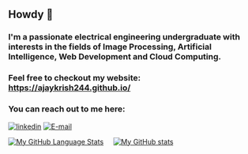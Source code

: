 ## Howdy 👋

### I'm a passionate electrical engineering undergraduate with interests in the fields of Image Processing, Artificial Intelligence, Web Development and Cloud Computing.
### Feel free to checkout my website:  https://ajaykrish244.github.io/

### You can reach out to me here: 
[![linkedin](https://img.shields.io/badge/LinkedIn-0077B5?style=for-the-badge&logo=linkedin&logoColor=white)][1]
[![E-mail](https://img.shields.io/badge/Gmail-D14836?style=for-the-badge&logo=gmail&logoColor=white)](mailto:lunde@adobe.com?subject=[GitHub]%20Source%20Han%20Sans)



[1]: https://www.linkedin.com/in/ajay-krishna-raveendar-1358781b8/



[![My GitHub Language Stats](https://github-readme-stats.vercel.app/api/top-langs/?username=ajaykrish244&langs_count=5&theme=tokyonight)]()&nbsp;&nbsp;&nbsp;&nbsp;
[![My GitHub stats](https://github-readme-stats.vercel.app/api?username=ajaykrish244&theme=dark&show_icons=true)]()


<!--
**ajaykrish244/ajaykrish244** is a ✨ _special_ ✨ repository because its `README.md` (this file) appears on your GitHub profile.

Here are some ideas to get you started:

- 🔭 I’m currently working on ...
- 🌱 I’m currently learning ...
- 👯 I’m looking to collaborate on ...
- 🤔 I’m looking for help with ...
- 💬 Ask me about ...
- 📫 How to reach me: ...
- 😄 Pronouns: ...
- ⚡ Fun fact: ...
-->
